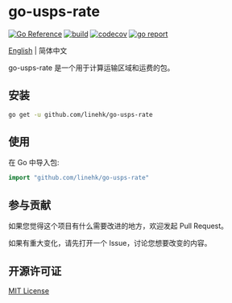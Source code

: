 # go-usps-rate

[![Go Reference](https://pkg.go.dev/badge/github.com/linehk/go-usps-rate.svg "Go Reference")](https://pkg.go.dev/github.com/linehk/go-usps-rate)
[![build](https://github.com/linehk/go-usps-rate/actions/workflows/build.yml/badge.svg "build")](https://github.com/linehk/go-usps-rate/actions)
[![codecov](https://codecov.io/gh/linehk/go-usps-rate/graph/badge.svg "codecov")](https://codecov.io/gh/linehk/go-usps-rate)
[![go report](https://goreportcard.com/badge/github.com/linehk/go-usps-rate "go report")](https://goreportcard.com/report/github.com/linehk/go-usps-rate)

[English](./README.md "English") | 简体中文

go-usps-rate 是一个用于计算运输区域和运费的包。

## 安装

```bash
go get -u github.com/linehk/go-usps-rate
```

## 使用

在 Go 中导入包:

```go
import "github.com/linehk/go-usps-rate" 
```

## 参与贡献

如果您觉得这个项目有什么需要改进的地方，欢迎发起 Pull Request。

如果有重大变化，请先打开一个 Issue，讨论您想要改变的内容。

## 开源许可证

[MIT License](./LICENSE "MIT License")
